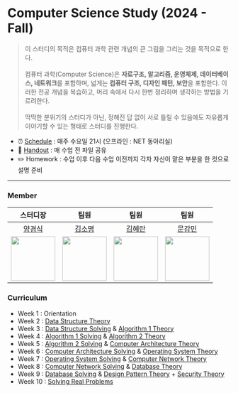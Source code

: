 # Computer Science Study (2024 - Fall)
> 이 스터디의 목적은 컴퓨터 과학 관련 개념의 큰 그림을 그리는 것을 목적으로 한다. <br><br>
컴퓨터 과학(Computer Science)은 **자료구조, 알고리즘, 운영체제, 데이터베이스, 네트워크**를 포함하며, 넓게는 **컴퓨터 구조, 디자인 패턴, 보안**을 포함한다.
이러한 전공 개념을 복습하고, 머리 속에서 다시 한번 정리하며 생각하는 방법을 기르려한다.   <br><br>
딱딱한 분위기의 스터디가 아닌, 정해진 답 없이 서로 틀릴 수 있음에도 자유롭게 이야기할 수 있는 형태로 스터디를 진행한다.

- ⏰ [Schedule](#curriculum) : 매주 수요일 21시 (오프라인 : NET 동아리실)
- 📑 [Handout](./Lecture_Notes/) : 매 수업 전 파일 공유
- ✏️ Homework : 수업 이후 다음 수업 이전까지 각자 자신이 맡은 부분을 한 컷으로 설명 준비
---

### Member
| 스터디장 | 팀원 | 팀원 | 팀원 |
| :---: | :---: | :---: | :---: |
| [양경식](https://github.com/gaeng02)| [김소명](https://github.com/somyonn) | [김혜란](https://github.com/hyeran1216) | [문강민](https://github.com/kkkmin1005) |
| <img src = "https://avatars.githubusercontent.com/gaeng02" width = "100"> | <img src = "https://avatars.githubusercontent.com/somyonn" width = "100"> | <img src = "https://avatars.githubusercontent.com/hyeran1216" width = "100"> | <img src = "https://avatars.githubusercontent.com/kkkmin1005" width = "100">

### Curriculum
- Week 1 : Orientation
- Week 2 : [Data Structure Theory](./Lecture_Notes/Data_Structure_Theory.pdf)
- Week 3 : [Data Structure Solving](./Lecture_Notes/Data_Structure_Solving.pdf) & [Algorithm 1 Theory](./Lecture_Notes/Algorithm_1_Theory.pdf)
- Week 4 : [Algorithm 1 Solving](./Lecture_Notes/Algorithm_1_Solving.pdf) & [Algorithm 2 Theory](./Lecture_Notes/Algorithm_2_Theory.pdf)
- Week 5 : [Algorithm 2 Solving](./Lecture_Notes/Algorithm_Solving.pdf) & [Computer Architecture Theory](./Lecture_Notes/Computer_Architecture_Theory.pdf)
- Week 6 : [Computer Architecture Solving](./Lecture_Notes/Computer_Architecture_Solving.pdf) & [Operating System Theory](./Lecture_Notes/Operating_System_Theory.pdf)
- Week 7 : [Operating System Solving]() & [Computer Network Theory]()
- Week 8 : [Computer Network Solving]() & [Database Theory]()
- Week 9 : [Database Solving]() & [Design Pattern Theory]() + [Security Theory]()
- Week 10 : [Solving Real Problems]()